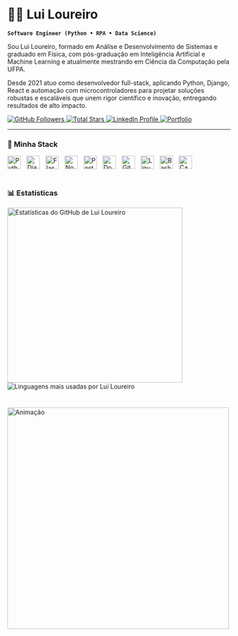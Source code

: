 # 🏄‍♂️ Lui Loureiro

**`Software Engineer (Python • RPA • Data Science)`**

Sou Lui Loureiro, formado em Análise e Desenvolvimento de Sistemas e graduado em Física, com pós-graduação em Inteligência Artificial e Machine Learning e atualmente mestrando em Ciência da Computação pela UFPA. 

Desde 2021 atuo como desenvolvedor full-stack, aplicando Python, Django, React e automação com microcontroladores para projetar soluções robustas e escaláveis que unem rigor científico e inovação, entregando resultados de alto impacto.

<p align="left">
  <a href="https://github.com/LuiVLoureiro?tab=followers">
    <img
      alt="GitHub Followers"
      title="Follow me on GitHub"
      src="https://custom-icon-badges.demolab.com/github/followers/LuiVLoureiro?color=236ad3&labelColor=1155ba&style=for-the-badge&logo=github&logoColor=white&label=Follow"
    />
  </a>
  <a href="https://github.com/LuiVLoureiro?tab=repositories&sort=stargazers">
    <img
      alt="Total Stars"
      title="Total stars on GitHub"
      src="https://custom-icon-badges.demolab.com/github/stars/LuiVLoureiro?color=55960c&style=for-the-badge&labelColor=488207&logo=star"
    />
  </a>
  <a href="https://www.linkedin.com/in/lui-loureiro-892845233/">
    <img
      alt="LinkedIn Profile"
      title="Connect with me on LinkedIn"
      src="https://custom-icon-badges.demolab.com/badge/LinkedIn-Connect-blue?style=for-the-badge&logo=linkedin&logoColor=white"
    />
  </a>
  <a href="https://luiloureiro.vercel.app/">
    <img
      alt="Portfolio"
      title="View my portfolio"
      src="https://custom-icon-badges.demolab.com/badge/Portfolio-Visit%20My%20Site-0A66C2?style=for-the-badge&logo=link&logoColor=white"
    />
  </a>
</p>

---

### 🧰 Minha Stack


<img align="left" alt="Python" width="30px" style="padding-right:10px;" src="https://cdn.jsdelivr.net/gh/devicons/devicon/icons/python/python-plain.svg" />
<img align="left" alt="Django" width="30px" style="padding-right:10px;" src="https://cdn.jsdelivr.net/gh/devicons/devicon/icons/django/django-plain.svg" />
<img align="left" alt="Flask" width="30px" style="padding-right:10px;" src="https://cdn.jsdelivr.net/gh/devicons/devicon/icons/flask/flask-original.svg" />
<img align="left" alt="NodeJS" width="30px" style="padding-right:10px;" src="https://cdn.jsdelivr.net/gh/devicons/devicon/icons/nodejs/nodejs-original.svg" />
<img align="left" alt="PostgreSQL" width="30px" style="padding-right:10px;" src="https://cdn.jsdelivr.net/gh/devicons/devicon/icons/postgresql/postgresql-original.svg" />
<img align="left" alt="Docker" width="30px" style="padding-right:10px;" src="https://cdn.jsdelivr.net/gh/devicons/devicon/icons/docker/docker-original.svg" />
<img align="left" alt="Git" width="30px" style="padding-right:10px;" src="https://cdn.jsdelivr.net/gh/devicons/devicon/icons/git/git-original.svg" />
<img align="left" alt="Linux" width="30px" style="padding-right:10px;" src="https://cdn.jsdelivr.net/gh/devicons/devicon/icons/linux/linux-original.svg" />
<img align="left" alt="Bash" width="30px" style="padding-right:10px;" src="https://cdn.jsdelivr.net/gh/devicons/devicon/icons/bash/bash-original.svg" />
<img align="left" alt="C++" width="30px" style="padding-right:10px;" src="https://cdn.jsdelivr.net/gh/devicons/devicon/icons/cplusplus/cplusplus-line.svg" />
<br />

<br />

# 

### 📊 Estatísticas

<p align="left">
  <img
    alt="Estatísticas do GitHub de Lui Loureiro"
    src="https://github-readme-stats.vercel.app/api?username=LuiVLoureiro&show_icons=true&theme=light&include_all_commits=true"
    width="395"
  />
  <img
    alt="Linguagens mais usadas por Lui Loureiro"
    src="https://github-readme-stats.vercel.app/api/top-langs/?username=LuiVLoureiro&layout=compact&theme=light"
  />
</p>

#

<p align="left">
  <img
    alt="Animação"
    src="https://github.com/user-attachments/assets/d72c556d-ca39-423f-a3d1-91eda5ededcc"
    width="500"
  />
</p>


